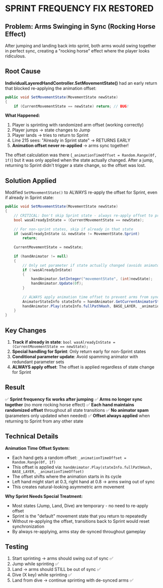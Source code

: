 # SPRINT FREQUENCY FIX RESTORED

## Problem: Arms Swinging in Sync (Rocking Horse Effect)

After jumping and landing back into sprint, both arms would swing together in perfect sync, creating a "rocking horse" effect where the player looks ridiculous.

## Root Cause

**IndividualLayeredHandController.SetMovementState()** had an early return that blocked re-applying the animation offset:

```csharp
public void SetMovementState(MovementState newState)
{
    if (CurrentMovementState == newState) return; // BUG!
```

**What Happened:**
1. Player is sprinting with randomized arm offset (working correctly)
2. Player jumps → state changes to Jump
3. Player lands → tries to return to Sprint
4. Line 215 sees: "Already in Sprint state" → RETURNS EARLY
5. **Animation offset never re-applied** → arms sync together!

The offset calculation was there (`_animationTimeOffset = Random.Range(0f, 1f)`) but it was only applied when the state actually changed. After a jump, returning to Sprint didn't trigger a state change, so the offset was lost.

## Solution Applied

Modified `SetMovementState()` to ALWAYS re-apply the offset for Sprint, even if already in Sprint state:

```csharp
public void SetMovementState(MovementState newState)
{
    // CRITICAL: Don't skip Sprint state - always re-apply offset to prevent arm sync!
    bool wasAlreadyInState = (CurrentMovementState == newState);
    
    // For non-sprint states, skip if already in that state
    if (wasAlreadyInState && newState != MovementState.Sprint)
        return;
    
    CurrentMovementState = newState;
    
    if (handAnimator != null)
    {
        // Only set parameter if state actually changed (avoids animator spam)
        if (!wasAlreadyInState)
        {
            handAnimator.SetInteger("movementState", (int)newState);
            handAnimator.Update(0f);
        }
        
        // ALWAYS apply animation time offset to prevent arms from syncing!
        AnimatorStateInfo stateInfo = handAnimator.GetCurrentAnimatorStateInfo(BASE_LAYER);
        handAnimator.Play(stateInfo.fullPathHash, BASE_LAYER, _animationTimeOffset);
    }
}
```

## Key Changes

1. **Track if already in state**: `bool wasAlreadyInState = (CurrentMovementState == newState);`
2. **Special handling for Sprint**: Only return early for non-Sprint states
3. **Conditional parameter update**: Avoid spamming animator with redundant parameter sets
4. **ALWAYS apply offset**: The offset is applied regardless of state change for Sprint

## Result

✅ **Sprint frequency fix works after jumping**
✅ **Arms no longer sync together** (no more rocking horse effect)
✅ **Each hand maintains randomized offset** throughout all state transitions
✅ **No animator spam** (parameters only updated when needed)
✅ **Offset always applied** when returning to Sprint from any other state

## Technical Details

**Animation Time Offset System:**
- Each hand gets a random offset: `_animationTimeOffset = Random.Range(0f, 1f)`
- This offset is applied via: `handAnimator.Play(stateInfo.fullPathHash, BASE_LAYER, _animationTimeOffset)`
- The offset shifts where the animation starts in its cycle
- Left hand might start at 0.3, right hand at 0.8 → arms swing out of sync
- This creates natural-looking asymmetric arm movement

**Why Sprint Needs Special Treatment:**
- Most states (Jump, Land, Dive) are temporary - no need to re-apply offset
- Sprint is the "default" movement state that you return to repeatedly
- Without re-applying the offset, transitions back to Sprint would reset synchronization
- By always re-applying, arms stay de-synced throughout gameplay

## Testing

1. Start sprinting → arms should swing out of sync ✅
2. Jump while sprinting ✅
3. Land → arms should STILL be out of sync ✅
4. Dive (X key) while sprinting ✅
5. Land from dive → continue sprinting with de-synced arms ✅
